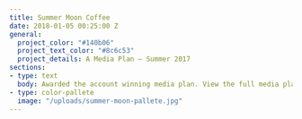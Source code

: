 ```yaml
---
title: Summer Moon Coffee
date: 2018-01-05 00:25:00 Z
general:
  project_color: "#140b06"
  project_text_color: "#8c6c53"
  project_details: A Media Plan – Summer 2017
sections:
- type: text
  body: Awarded the account winning media plan. View the full media plan.
- type: color-pallete
  image: "/uploads/summer-moon-pallete.jpg"
---
```


